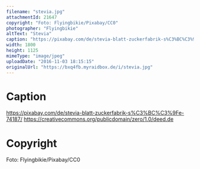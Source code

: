 ```yaml
---
filename: "stevia.jpg"
attachmentId: 21647
copyright: "Foto: Flyingbikie/Pixabay/CC0"
photographer: "Flyingbikie"
altText: "Stevia"
caption: "https://pixabay.com/de/stevia-blatt-zuckerfabrik-s%C3%BC%C3%9Fe-74187/\nhttps://creativecommons.org/publicdomain/zero/1.0/deed.de"
width: 1800
height: 1125
mimeType: "image/jpeg"
uploadDate: "2016-11-03 18:15:15"
originalUrl: "https://bxq4fb.myraidbox.de/i/stevia.jpg"
---
```


# Caption

https://pixabay.com/de/stevia-blatt-zuckerfabrik-s%C3%BC%C3%9Fe-74187/
https://creativecommons.org/publicdomain/zero/1.0/deed.de

# Copyright

Foto: Flyingbikie/Pixabay/CC0
